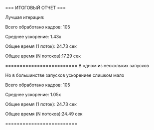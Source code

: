 === ИТОГОВЫЙ ОТЧЕТ ===

Лучшая итерация:

Всего обработано кадров: 105

Среднее ускорение:      1.43x

Общее время (1 поток):  24.73 сек

Общее время (N потоков):17.29 сек


=========================
В одном из нескольких запусков

Но в большинстве запусков ускорениее слишком мало


Всего обработано кадров: 105

Среднее ускорение:      1.05x

Общее время (1 поток):  24.73 сек

Общее время (N потоков):24.49 сек

=========================
